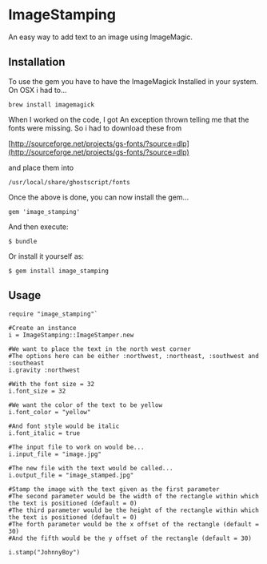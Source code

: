 # ImageStamping

An easy way to add text to an image using ImageMagic.

## Installation

To use the gem you have to have the ImageMagick Installed in your system. On OSX i had to...

    brew install imagemagick

When I worked on the code, I got An exception thrown telling me that the fonts were missing. So i had to download these from

[http://sourceforge.net/projects/gs-fonts/?source=dlp](http://sourceforge.net/projects/gs-fonts/?source=dlp)

and place them into

    /usr/local/share/ghostscript/fonts


Once the above is done, you can now install the gem...

    gem 'image_stamping'

And then execute:

    $ bundle

Or install it yourself as:

    $ gem install image_stamping

## Usage

```
require "image_stamping"`

#Create an instance
i = ImageStamping::ImageStamper.new

#We want to place the text in the north west corner
#The options here can be either :northwest, :northeast, :southwest and :southeast
i.gravity :northwest

#With the font size = 32
i.font_size = 32

#We want the color of the text to be yellow
i.font_color = "yellow"

#And font style would be italic
i.font_italic = true

#The input file to work on would be...
i.input_file = "image.jpg"

#The new file with the text would be called...
i.output_file = "image_stamped.jpg"

#Stamp the image with the text given as the first parameter
#The second parameter would be the width of the rectangle within which the text is positioned (default = 0)
#The third parameter would be the height of the rectangle within which the text is positioned (default = 0)
#The forth parameter would be the x offset of the rectangle (default = 30)
#And the fifth would be the y offset of the rectangle (default = 30)

i.stamp("JohnnyBoy")
```
